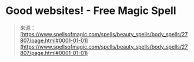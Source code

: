 <!--yml

category: 未分类

date: 2024-06-12 19:17:15

-->

# Good websites! - Free Magic Spell

> 来源：[https://www.spellsofmagic.com/spells/beauty_spells/body_spells/27807/page.html#0001-01-01](https://www.spellsofmagic.com/spells/beauty_spells/body_spells/27807/page.html#0001-01-01)
